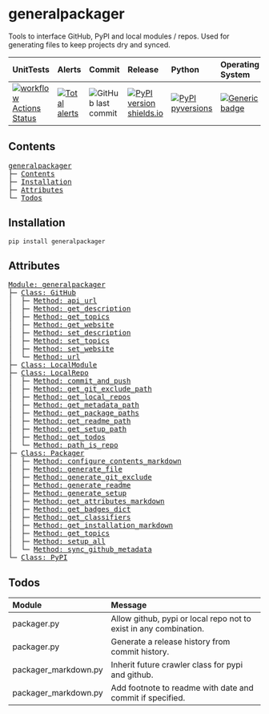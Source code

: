 # generalpackager
Tools to interface GitHub, PyPI and local modules / repos. Used for generating files to keep projects dry and synced.

| UnitTests                                                                                                                                                               | Alerts                                                                                                                                                                                | Commit                                                                                          | Release                                                                                                                    | Python                                                                                                                          | Operating System                                                                                                              |
|:------------------------------------------------------------------------------------------------------------------------------------------------------------------------|:--------------------------------------------------------------------------------------------------------------------------------------------------------------------------------------|:------------------------------------------------------------------------------------------------|:---------------------------------------------------------------------------------------------------------------------------|:--------------------------------------------------------------------------------------------------------------------------------|:------------------------------------------------------------------------------------------------------------------------------|
| [![workflow Actions Status](https://github.com/ManderaGeneral/generalpackager/workflows/workflow/badge.svg)](https://github.com/ManderaGeneral/generalpackager/actions) | [![Total alerts](https://img.shields.io/lgtm/alerts/g/ManderaGeneral/generalpackager.svg?logo=lgtm&logoWidth=18)](https://lgtm.com/projects/g/ManderaGeneral/generalpackager/alerts/) | ![GitHub last commit](https://img.shields.io/github/last-commit/ManderaGeneral/generalpackager) | [![PyPI version shields.io](https://img.shields.io/pypi/v/generalpackager.svg)](https://pypi.org/project/generalpackager/) | [![PyPI pyversions](https://img.shields.io/pypi/pyversions/generalpackager.svg)](https://pypi.python.org/pypi/generalpackager/) | [![Generic badge](https://img.shields.io/badge/platforms-Windows%20%7C%20Ubuntu%20%7C%20MacOS-blue.svg)](https://shields.io/) |

## Contents
<pre>
<a href='#generalpackager'>generalpackager</a>
├─ <a href='#Contents'>Contents</a>
├─ <a href='#Installation'>Installation</a>
├─ <a href='#Attributes'>Attributes</a>
└─ <a href='#Todos'>Todos</a>
</pre>

## Installation
```
pip install generalpackager
```

## Attributes
<pre>
<a href='https://github.com/ManderaGeneral/generalpackager/blob/master/generalpackager#L1'>Module: generalpackager</a>
├─ <a href='https://github.com/ManderaGeneral/generalpackager/blob/master/generalpackager/api/github#L7'>Class: GitHub</a>
│  ├─ <a href='https://github.com/ManderaGeneral/generalpackager/blob/master/generalpackager/api/github#L20'>Method: api_url</a>
│  ├─ <a href='https://github.com/ManderaGeneral/generalpackager/blob/master/generalpackager/api/github#L48'>Method: get_description</a>
│  ├─ <a href='https://github.com/ManderaGeneral/generalpackager/blob/master/generalpackager/api/github#L35'>Method: get_topics</a>
│  ├─ <a href='https://github.com/ManderaGeneral/generalpackager/blob/master/generalpackager/api/github#L24'>Method: get_website</a>
│  ├─ <a href='https://github.com/ManderaGeneral/generalpackager/blob/master/generalpackager/api/github#L54'>Method: set_description</a>
│  ├─ <a href='https://github.com/ManderaGeneral/generalpackager/blob/master/generalpackager/api/github#L41'>Method: set_topics</a>
│  ├─ <a href='https://github.com/ManderaGeneral/generalpackager/blob/master/generalpackager/api/github#L30'>Method: set_website</a>
│  └─ <a href='https://github.com/ManderaGeneral/generalpackager/blob/master/generalpackager/api/github#L16'>Method: url</a>
├─ <a href='https://github.com/ManderaGeneral/generalpackager/blob/master/generalpackager/api/local_module#L5'>Class: LocalModule</a>
├─ <a href='https://github.com/ManderaGeneral/generalpackager/blob/master/generalpackager/api/local_repo#L9'>Class: LocalRepo</a>
│  ├─ <a href='https://github.com/ManderaGeneral/generalpackager/blob/master/generalpackager/api/local_repo#L73'>Method: commit_and_push</a>
│  ├─ <a href='https://github.com/ManderaGeneral/generalpackager/blob/master/generalpackager/api/local_repo#L25'>Method: get_git_exclude_path</a>
│  ├─ <a href='https://github.com/ManderaGeneral/generalpackager/blob/master/generalpackager/api/local_repo#L37'>Method: get_local_repos</a>
│  ├─ <a href='https://github.com/ManderaGeneral/generalpackager/blob/master/generalpackager/api/local_repo#L21'>Method: get_metadata_path</a>
│  ├─ <a href='https://github.com/ManderaGeneral/generalpackager/blob/master/generalpackager/api/local_repo#L33'>Method: get_package_paths</a>
│  ├─ <a href='https://github.com/ManderaGeneral/generalpackager/blob/master/generalpackager/api/local_repo#L17'>Method: get_readme_path</a>
│  ├─ <a href='https://github.com/ManderaGeneral/generalpackager/blob/master/generalpackager/api/local_repo#L29'>Method: get_setup_path</a>
│  ├─ <a href='https://github.com/ManderaGeneral/generalpackager/blob/master/generalpackager/api/local_repo#L53'>Method: get_todos</a>
│  └─ <a href='https://github.com/ManderaGeneral/generalpackager/blob/master/generalpackager/api/local_repo#L42'>Method: path_is_repo</a>
├─ <a href='https://github.com/ManderaGeneral/generalpackager/blob/master/generalpackager/packager#L18'>Class: Packager</a>
│  ├─ <a href='https://github.com/ManderaGeneral/generalpackager/blob/master/generalpackager/packager_markdown#L39'>Method: configure_contents_markdown</a>
│  ├─ <a href='https://github.com/ManderaGeneral/generalpackager/blob/master/generalpackager/packager_files#L7'>Method: generate_file</a>
│  ├─ <a href='https://github.com/ManderaGeneral/generalpackager/blob/master/generalpackager/packager_files#L52'>Method: generate_git_exclude</a>
│  ├─ <a href='https://github.com/ManderaGeneral/generalpackager/blob/master/generalpackager/packager_markdown#L69'>Method: generate_readme</a>
│  ├─ <a href='https://github.com/ManderaGeneral/generalpackager/blob/master/generalpackager/packager_files#L15'>Method: generate_setup</a>
│  ├─ <a href='https://github.com/ManderaGeneral/generalpackager/blob/master/generalpackager/packager_markdown#L62'>Method: get_attributes_markdown</a>
│  ├─ <a href='https://github.com/ManderaGeneral/generalpackager/blob/master/generalpackager/packager_markdown#L8'>Method: get_badges_dict</a>
│  ├─ <a href='https://github.com/ManderaGeneral/generalpackager/blob/master/generalpackager/packager_metadata#L26'>Method: get_classifiers</a>
│  ├─ <a href='https://github.com/ManderaGeneral/generalpackager/blob/master/generalpackager/packager_markdown#L22'>Method: get_installation_markdown</a>
│  ├─ <a href='https://github.com/ManderaGeneral/generalpackager/blob/master/generalpackager/packager_metadata#L16'>Method: get_topics</a>
│  ├─ <a href='https://github.com/ManderaGeneral/generalpackager/blob/master/generalpackager/packager#L48'>Method: setup_all</a>
│  └─ <a href='https://github.com/ManderaGeneral/generalpackager/blob/master/generalpackager/packager_github#L5'>Method: sync_github_metadata</a>
└─ <a href='https://github.com/ManderaGeneral/generalpackager/blob/master/generalpackager/api/pypi#L3'>Class: PyPI</a>
</pre>

## Todos
| Module               | Message                                                           |
|:---------------------|:------------------------------------------------------------------|
| packager.py          | Allow github, pypi or local repo not to exist in any combination. |
| packager.py          | Generate a release history from commit history.                   |
| packager_markdown.py | Inherit future crawler class for pypi and github.                 |
| packager_markdown.py | Add footnote to readme with date and commit if specified.         |